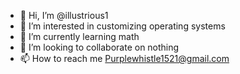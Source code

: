 - 👋 Hi, I’m @illustrious1
- 👀 I’m interested in customizing operating systems
- 🌱 I’m currently learning math
- 💞️ I’m looking to collaborate on nothing
- 📫 How to reach me Purplewhistle1521@gmail.com

<!---
illustrious1/illustrious1 is a ✨ special ✨ repository because its `README.md` (this file) appears on your GitHub profile.
You can click the Preview link to take a look at your changes.
--->
